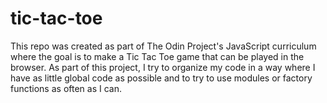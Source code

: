 # tic-tac-toe

This repo was created as part of The Odin Project's JavaScript curriculum where the goal is to make a Tic Tac Toe game that can be played in the browser. As part of this project, I try to organize my code in a way where I have as little global code as possible and to try to use modules or factory functions as often as I can. 
